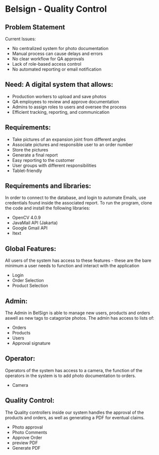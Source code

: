 # Belsign - Quality Control

## Problem Statement
Current Issues:
- No centralized system for photo documentation
- Manual process can cause delays and errors
- No clear workflow for QA approvals
- Lack of role-based access control
- No automated reporting or email notification

## Need: A digital system that allows:
- Production workers to upload and save photos
- QA employees to review and approve documentation
- Admins to assign roles to users and oversee the process
- Efficient tracking, reporting, and communication

## Requirements:
- Take pictures of an expansion joint from different angles
- Associate pictures and responsible user to an order number
- Store the pictures
- Generate a final report
- Easy reporting to the customer
- User groups with different responsibilities
- Tablet-friendly

## Requirements and libraries:
In order to connect to the database, and login to automate Emails, use credentials found inside the associated report.
To run the program, clone the code and install the following libraries:
- OpenCV 4.0.9
- JavaMail API (Jakarta)
- Google Gmail API
- Itext


## Global Features:
All users of the system has access to these features - these are the bare minimum a user needs to function and interact with the application
- Login
- Order Selection
- Product Selection

## Admin:
The Admin in BelSign is able to manage new users, products and orders aswell as new tags to catagorize photos.
The admin has access to lists of:
- Orders
- Products
- Users
- Approval signature

## Operator:
Operators of the system has access to a camera, the function of the operators in the system is to add photo documentation to orders.
- Camera

## Quality Control:
The Quality controllers inside our system handles the approval of the products and orders, as well as generating a PDF for eventual claims.
- Photo approval
- Photo Comments
- Approve Order
- preview PDF
- Generate PDF

